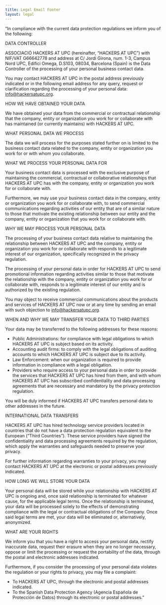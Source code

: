 ```yaml
---
title: Legal Email Footer
layout: legal
---
```


“In compliance with the current data protection regulations we inform you of the following:
 
DATA CONTROLLER
 
ASSOCIACIÓ HACKERS AT UPC (hereinafter, “HACKERS AT UPC”) with NIF/VAT G66642778 and address at C/ Jordi Girona, num. 1-3, Campus Nord UPC, 
Edifici Omega, D.S103, 08034, Barcelona (Spain) is the Data Controller of the processing of your personal business contact data.
 
You may contact HACKERS AT UPC in the postal address previously indicated or in the following email address for any query, request or 
clarification regarding the processing of your personal data: info@hackersatupc.org. 
 
HOW WE HAVE OBTAINED YOUR DATA
 
We have obtained your data from the commercial or contractual relationship that the company, entity or organization you work for or 
collaborate with has maintained (or currently maintains) with HACKERS AT UPC.
 
WHAT PERSONAL DATA WE PROCESS
 
The data we will process for the purposes stated further on is limited to the business contact data related to the company, entity or 
organization you work for or with whom you collaborate.
 
WHAT WE PROCESS YOUR PERSONAL DATA FOR
 
Your business contact data is processed with the exclusive purpose of maintaining the commercial, contractual or collaborative relationships 
that HACKERS AT UPC has with the company, entity or organization you work for or collaborate with.
 
Furthermore, we may use your business contact data in the company, entity or organization you work for or collaborate with, to send commercial 
communications regarding activities of our entity that are of a similar nature to those that motivate the existing relationship between our 
entity and the company, entity or organization that you work for or collaborate with.
 
WHY WE MAY PROCESS YOUR PERSONAL DATA
 
The processing of your business contact data relative to maintaining the relationship between HACKERS AT UPC and the company, entity or 
organization you work for or collaborate with responds to a legitimate interest of our organization, specifically recognized in the privacy 
regulation.
 
The processing of your personal data in order for HACKERS AT UPC to send promotional information regarding activities similar to those that 
motivate the relationship with the company, entity or organization you work for or collaborate with, responds to a legitimate interest of our 
entity and is authorized by the existing regulation.
 
You may object to receive commercial communications about the products and services of HACKERS AT UPC now or at any time by sending an email 
with such objection to info@hackersatupc.org.
 
WHEN AND WHY WE MAY TRANSFER YOUR DATA TO THIRD PARTIES
 
Your data may be transferred to the following addresses for these reasons:
 
-	Public Administrations: for compliance with legal obligations to which HACKERS AT UPC is subject based on its activity.
-	Accounting audit firms: to comply with the legal obligations of auditing accounts to which HACKERS AT UPC is subject due to its 
activity.
-	Law Enforcement: when our organization is required to provide information in compliance with a legal obligation.
-	Providers who require access to your personal data in order to provide the services that HACKERS AT UPC has hired from them, and with 
whom HACKERS AT UPC has subscribed confidentiality and data processing agreements that are necessary and mandatory by the privacy protection 
regulation.
 
You will be duly informed if HACKERS AT UPC transfers personal data to other addresses in the future.
 
INTERNATIONAL DATA TRANSFERS
 
HACKERS AT UPC has hired technology service providers located in countries that do not have a data protection regulation equivalent to the 
European (“Third Countries”). These service providers have signed the confidentiality and data processing agreements required by the 
regulation, which apply the warranties and safeguards needed to preserve your privacy.
 
For further information regarding warranties to your privacy, you may contact HACKERS AT UPC at the electronic or postal addresses previously 
indicated.
 
HOW LONG WE WILL STORE YOUR DATA
 
Your personal data will be stored while your relationship with HACKERS AT UPC is ongoing and, once said relationship is terminated for 
whatever cause, for the applicable legal terms. Once the relationship is terminated, your data will be processed solely to the effects of 
demonstrating compliance with the legal or contractual obligations of the Company. Once said legal terms are met, your data will be eliminated 
or, alternatively, anonymized.
 
WHAT ARE YOUR RIGHTS
 
We inform you that you have a right to access your personal data, rectify inaccurate data, request their erasure when they are no longer 
necessary, oppose or limit the processing or request the portability of the data, through the postal and electronic addresses indicated.
 
Furthermore, if you consider the processing of your personal data violates the regulation or your rights to privacy, you may file a complaint:
-	To HACKERS AT UPC, through the electronic and postal addresses indicated.
-	To the Spanish Data Protection Agency (Agencia Española de Protección de Datos) through its electronic or postal addresses.”

